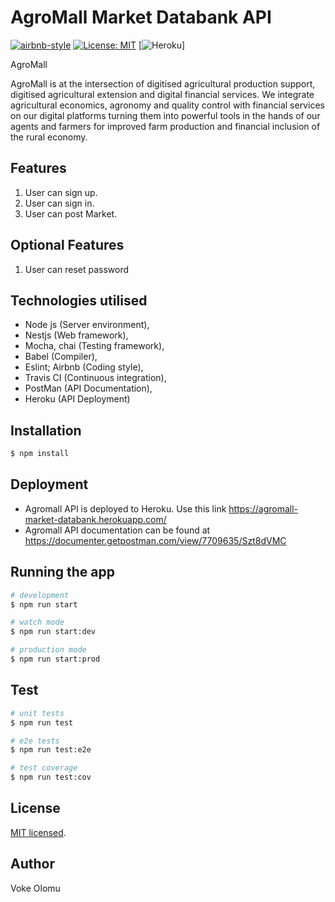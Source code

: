 




# AgroMall Market Databank API

[![airbnb-style](https://img.shields.io/badge/eslint-airbnb-4B32C3.svg)](https://github.com/airbnb/javascript)  [![License: MIT](https://img.shields.io/badge/License-MIT-yellow.svg)](https://opensource.org/licenses/MIT)  [![Heroku](https://heroku-badge.herokuapp.com/?app=heroku-badge)]




AgroMall

AgroMall is at the intersection of digitised agricultural production support, digitised agricultural extension and digital financial services. We integrate agricultural economics, agronomy and quality control with financial services on our digital platforms turning them into powerful tools in the hands of our agents and farmers for improved farm production and financial inclusion of the rural economy.


 ## Features

1. User can sign up.
2. User can sign in.
3. User can post Market.




## Optional Features

 1. User can reset password



 
## Technologies utilised

- Node js (Server environment),
- Nestjs (Web framework),
- Mocha, chai (Testing framework),
- Babel (Compiler),
- Eslint; Airbnb (Coding style),
- Travis CI (Continuous integration),
- PostMan (API Documentation),
- Heroku (API Deployment)

## Installation

```bash
$ npm install
```

## Deployment

- Agromall API is deployed to Heroku. Use this link https://agromall-market-databank.herokuapp.com/
- Agromall API documentation can be found at https://documenter.getpostman.com/view/7709635/Szt8dVMC


## Running the app

```bash
# development
$ npm run start

# watch mode
$ npm run start:dev

# production mode
$ npm run start:prod
```

## Test

```bash
# unit tests
$ npm run test

# e2e tests
$ npm run test:e2e

# test coverage
$ npm run test:cov
```

## License

  [MIT licensed](LICENSE).

## Author

Voke Olomu

